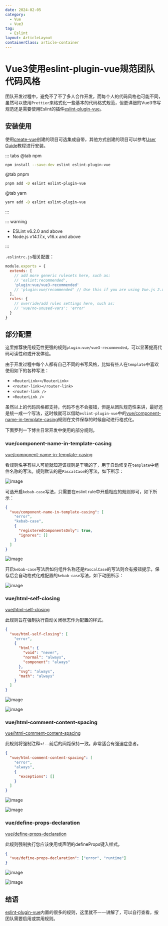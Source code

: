 ```yaml
---
date: 2024-02-05
category:
  - Vue
  - Vue3
tag:
  - Eslint
layout: ArticleLayout
containerClass: article-container
---
```


# Vue3使用eslint-plugin-vue规范团队代码风格

团队开发过程中，避免不了不了多人合作开发，而每个人的代码风格也可能不同，虽然可以使用`Prettier`来格式化一些基本的代码格式规范，但更详细的Vue3书写规范还是需要使用Eslint的插件[eslint-plugin-vue](https://eslint.vuejs.org/)。

<!-- more -->

## 安装使用

使用[create-vue](https://github.com/vuejs/create-vue)创建的项目可选集成自带，其他方式创建的项目可以参考[User Guide](https://eslint.vuejs.org/user-guide/)教程进行安装。

::: tabs
@tab npm

```sh
npm install --save-dev eslint eslint-plugin-vue
```

@tab pnpm

```sh
pnpm add -D eslint eslint-plugin-vue
```

@tab yarn

```sh
yarn add -D eslint eslint-plugin-vue
```

:::

::: warning

- ESLint v6.2.0 and above
- Node.js v14.17.x, v16.x and above

:::

`.eslintrc.js`相关配置：

```js
module.exports = {
  extends: [
    // add more generic rulesets here, such as:
    // 'eslint:recommended',
    'plugin:vue/vue3-recommended'
    // 'plugin:vue/recommended' // Use this if you are using Vue.js 2.x.
  ],
  rules: {
    // override/add rules settings here, such as:
    // 'vue/no-unused-vars': 'error'
  }
}
```

## 部分配置

这里推荐使用规范性更强的规则`plugin:vue/vue3-recommended`，可以显著提高代码可读性和或开发体验。

由于开发过程中每个人都有自己不同的书写风格，比如有些人在`template`中喜欢使用如下的各种写法：

- `<RouterLink></RouterLink>`
- `<router-link></router-link>`
- `<router-link />`
- `<RouterLink />`

虽然以上的代码风格都支持，代码不也不会报错，但是从团队规范性来讲，最好还是统一成一个写法，这时候就可以借助`eslint-plugin-vue`中的[vue/component-name-in-template-casing](https://eslint.vuejs.org/rules/component-name-in-template-casing.html)规则在文件保存的时候自动进行格式化。

下面罗列一下博主日常开发中使用的部分规则。

### vue/component-name-in-template-casing

[vue/component-name-in-template-casing](https://eslint.vuejs.org/rules/component-name-in-template-casing.html)

看规则名字有些人可能就知道该规则是干嘛的了，用于自动修复在`template`中组件名称的写法。规则默认的是`PascalCase`的写法，如下所示：

![image](https://image.liubing.me/i/2024/02/05/65c097f5ca136.png)

可选开启`kebab-case`写法，只需要在eslint rule中开启相应的规则即可，如下所示：

```json
{
  "vue/component-name-in-template-casing": [
    "error",
    "kebab-case",
    {
      "registeredComponentsOnly": true,
      "ignores": []
    }
  ]
}
```

![image](https://image.liubing.me/i/2024/02/05/65c09a2c24786.png)

开启`kebab-case`写法后如何组件名称还是`PascalCase`的写法则会有报错提示，保存后会自动格式化成配置的`kebab-case`写法，如下动图所示：

![image](https://image.liubing.me/i/2024/02/05/65c09b3d704f7.gif)

### vue/html-self-closing

[vue/html-self-closing](https://eslint.vuejs.org/rules/html-self-closing.html)

此规则旨在强制执行自动关闭标志作为配置的样式。

```json
{
  "vue/html-self-closing": [
    "error",
    {
      "html": {
        "void": "never",
        "normal": "always",
        "component": "always"
      },
      "svg": "always",
      "math": "always"
    }
  ]
}
```

![image](https://image.liubing.me/i/2024/02/05/65c0a2b8e844b.png)

![image](https://image.liubing.me/i/2024/02/05/65c0a2db15507.png)

### vue/html-comment-content-spacing

[vue/html-comment-content-spacing](https://eslint.vuejs.org/rules/html-comment-content-spacing.html)

此规则将强制注释`<!--`前后的间距保持一致。非常适合有强迫症患者。

```json
{
  "vue/html-comment-content-spacing": [
    "error",
    "always",
    {
      "exceptions": []
    }
  ]
}
```

![image](https://image.liubing.me/i/2024/02/05/65c0a46b6cb2b.png)

![image](https://image.liubing.me/i/2024/02/05/65c0a48bde681.png)

### vue/define-props-declaration

[vue/define-props-declaration](https://eslint.vuejs.org/rules/define-props-declaration.html)

此规则强制执行您应该使用或声明的defineProps键入样式。

```json
{
  "vue/define-props-declaration": ["error", "runtime"]
}
```

![image](https://image.liubing.me/i/2024/02/05/65c0a61cbbb11.png)

![image](https://image.liubing.me/i/2024/02/05/65c0a64b6ffea.png)

## 结语

[eslint-plugin-vue](https://eslint.vuejs.org/rules/)内置的很多的规则，这里就不一一讲解了，可以自行查看，按团队需要启用或禁用规则。
